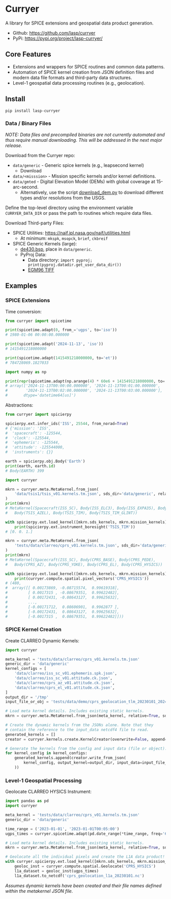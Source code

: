 # Curryer

A library for SPICE extensions and geospatial data product generation.

* Github: https://github.com/lasp/curryer
* PyPi: https://pypi.org/project/lasp-curryer/

## Core Features
* Extensions and wrappers for SPICE routines and common data patterns.
* Automation of SPICE kernel creation from JSON definition files and modern data
file formats and third-party data structures.
* Level-1 geospatial data processing routines (e.g., geolocation).


## Install
```shell
pip install lasp-curryer
```

### Data / Binary Files
_NOTE: Data files and precompiled binaries are not currently automated and thus
require manual downloading. This will be addressed in the next major release._

Download from the Curryer repo:
* `data/generic` - Generic spice kernels (e.g., leapsecond kernel)
  * Download 
* `data/<misssion>` - Mission specific kernels and/or kernel definitions.
* `data/gmted` - Digital Elevation Model (DEMs) with global coverage at
15-arc-second.
  * Alternatively, use the script [download_dem.py](bin/download_dem.py) to
download different types and/or resolutions from the USGS.

Define the top-level directory using the environment variable `CURRYER_DATA_DIR`
or pass the path to routines which require data files.

Download Third-party Files:
* SPICE Utilities: https://naif.jpl.nasa.gov/naif/utilities.html
  * At minimum: `mkspk`, `msopck`, `brief`, `ckbreif`
* SPICE Generic Kernels (large):
  * [de430.bsp](https://naif.jpl.nasa.gov/pub/naif/generic_kernels/spk/planets/de430.bsp),
place in `data/generic`.
  * PyProj Data:
    * Data directory: `import pyproj; print(pyproj.datadir.get_user_data_dir())`
    * [EGM96 TIFF](https://cdn.proj.org/us_nga_egm96_15.tif)


## Examples

### SPICE Extensions
Time conversion:
```python
from curryer import spicetime

print(spicetime.adapt(0, from_='ugps', to='iso'))
# 1980-01-06 00:00:00.000000

print(spicetime.adapt('2024-11-13', 'iso'))
# 1415491218000000

print(spicetime.adapt(1415491218000000, to='et'))
# 784728069.1827033

import numpy as np

print(repr(spicetime.adapt(np.arange(4) * 60e6 + 1415491218000000, to='dt64')))
# array(['2024-11-13T00:00:00.000000', '2024-11-13T00:01:00.000000',
#        '2024-11-13T00:02:00.000000', '2024-11-13T00:03:00.000000'],
#       dtype='datetime64[us]')
```

Abstractions:
```python
from curryer import spicierpy

spicierpy.ext.infer_ids('ISS', 25544, from_norad=True)
# {'mission': 'ISS',
#  'spacecraft': -125544,
#  'clock': -125544,
#  'ephemeris': -125544,
#  'attitude': -125544000,
#  'instruments': {}}

earth = spicierpy.obj.Body('Earth')
print(earth, earth.id)
# Body(EARTH) 399

import curryer

mkrn = curryer.meta.MetaKernel.from_json(
    'data/tsis1/tsis_v01.kernels.tm.json', sds_dir='data/generic', relative=True
)
print(mkrn)
# MetaKernel(Spacecraft(ISS_SC), Body(ISS_ELC3), Body(ISS_EXPA35), Body(TSIS_TADS),
#   Body(TSIS_AZEL), Body(TSIS_TIM), Body(TSIS_TIM_GLINT))

with spicierpy.ext.load_kernel([mkrn.sds_kernels, mkrn.mission_kernels]):
    print(spicierpy.ext.instrument_boresight('TSIS_TIM'))
# [0. 0. 1.]

mkrn = curryer.meta.MetaKernel.from_json(
    'tests/data/clarreo/cprs_v01.kernels.tm.json', sds_dir='data/generic', relative=True
)
print(mkrn)
# MetaKernel(Spacecraft(ISS_SC), Body(CPRS_BASE), Body(CPRS_PEDE),
#   Body(CPRS_AZ), Body(CPRS_YOKE), Body(CPRS_EL), Body(CPRS_HYSICS))

with spicierpy.ext.load_kernel([mkrn.sds_kernels, mkrn.mission_kernels]):
    print(curryer.compute.spatial.pixel_vectors('CPRS_HYSICS'))
# (480,
#  array([[ 0.00173869, -0.08715574,  0.99619318],
#         [ 0.0017315 , -0.08679351,  0.99622482],
#         [ 0.00172431, -0.08643127,  0.99625632],
#         ...,
#         [-0.00171712,  0.08606901,  0.9962877 ],
#         [-0.00172431,  0.08643127,  0.99625632],
#         [-0.0017315 ,  0.08679351,  0.99622482]]))
```


### SPICE Kernel Creation
Create CLARREO Dynamic Kernels:
````python
import curryer

meta_kernel = 'tests/data/clarreo/cprs_v01.kernels.tm.json'
generic_dir = 'data/generic'
kernel_configs = [
    'data/clarreo/iss_sc_v01.ephemeris.spk.json',
    'data/clarreo/iss_sc_v01.attitude.ck.json',
    'data/clarreo/cprs_az_v01.attitude.ck.json',
    'data/clarreo/cprs_el_v01.attitude.ck.json',
]
output_dir = '/tmp'
input_file_or_obj = 'tests/data/demo/cprs_geolocation_tlm_20230101_20240430.nc'

# Load meta kernel details. Includes existing static kernels.
mkrn = curryer.meta.MetaKernel.from_json(meta_kernel, relative=True, sds_dir=generic_dir)

# Create the dynamic kernels from the JSONs alone. Note that they
# contain the reference to the input_data netcdf4 file to read.
generated_kernels = []
creator = curryer.kernels.create.KernelCreator(overwrite=False, append=False)

# Generate the kernels from the config and input data (file or object).
for kernel_config in kernel_configs:
    generated_kernels.append(creator.write_from_json(
        kernel_config, output_kernel=output_dir, input_data=input_file_or_obj,
    ))

````


### Level-1 Geospatial Processing
Geolocate CLARREO HYSICS Instrument:
```python
import pandas as pd
import curryer

meta_kernel = 'tests/data/clarreo/cprs_v01.kernels.tm.json'
generic_dir = 'data/generic'

time_range = ('2023-01-01', '2023-01-01T00:05:00')
ugps_times = curryer.spicetime.adapt(pd.date_range(*time_range, freq='67ms', inclusive='left'), 'iso')

# Load meta kernel details. Includes existing static kernels.
mkrn = curryer.meta.MetaKernel.from_json(meta_kernel, relative=True, sds_dir=generic_dir)

# Geolocate all the individual pixels and create the L1A data product!
with curryer.spicierpy.ext.load_kernel([mkrn.sds_kernels, mkrn.mission_kernels]):
    geoloc_inst = curryer.compute.spatial.Geolocate('CPRS_HYSICS')
    l1a_dataset = geoloc_inst(ugps_times)
    l1a_dataset.to_netcdf('cprs_geolocation_l1a_20230101.nc')

```
_Assumes dynamic kernels have been created and their file names defined within
the metakernel JSON file._
